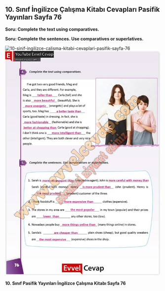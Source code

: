 ## 10. Sınıf İngilizce Çalışma Kitabı Cevapları Pasifik Yayınları Sayfa 76

**Soru: Complete the text using comparatives.**

**Soru: Complete the sentences. Use comparatives or superlatives.**

![10-sinif-ingilizce-calisma-kitabi-cevaplari-pasifik-sayfa-76]()![10-sinif-ingilizce-calisma-kitabi-cevaplari-pasifik-sayfa-76](./image1.webp)

**10. Sınıf Pasifik Yayınları İngilizce Çalışma Kitabı Sayfa 76**